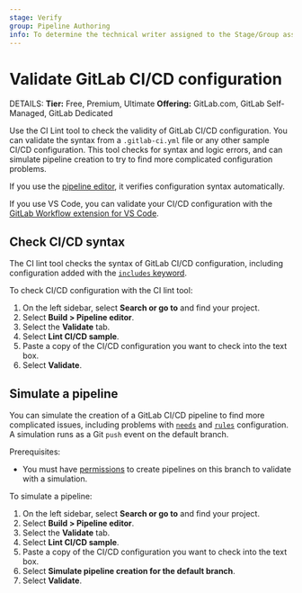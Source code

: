 ```yaml
---
stage: Verify
group: Pipeline Authoring
info: To determine the technical writer assigned to the Stage/Group associated with this page, see https://handbook.gitlab.com/handbook/product/ux/technical-writing/#assignments
---
```


# Validate GitLab CI/CD configuration

DETAILS:
**Tier:** Free, Premium, Ultimate
**Offering:** GitLab.com, GitLab Self-Managed, GitLab Dedicated

Use the CI Lint tool to check the validity of GitLab CI/CD configuration.
You can validate the syntax from a `.gitlab-ci.yml` file or any other sample CI/CD configuration.
This tool checks for syntax and logic errors, and can simulate pipeline
creation to try to find more complicated configuration problems.

If you use the [pipeline editor](../pipeline_editor/index.md), it verifies configuration
syntax automatically.

If you use VS Code, you can validate your CI/CD configuration with the
[GitLab Workflow extension for VS Code](../../editor_extensions/visual_studio_code/_index.md).

## Check CI/CD syntax

The CI lint tool checks the syntax of GitLab CI/CD configuration, including
configuration added with the [`includes` keyword](index.md#include).

To check CI/CD configuration with the CI lint tool:

1. On the left sidebar, select **Search or go to** and find your project.
1. Select **Build > Pipeline editor**.
1. Select the **Validate** tab.
1. Select **Lint CI/CD sample**.
1. Paste a copy of the CI/CD configuration you want to check into the text box.
1. Select **Validate**.

## Simulate a pipeline

You can simulate the creation of a GitLab CI/CD pipeline to find more complicated issues,
including problems with [`needs`](index.md#needs) and [`rules`](index.md#rules)
configuration. A simulation runs as a Git `push` event on the default branch.

Prerequisites:

- You must have [permissions](../../user/permissions.md#project-members-permissions)
  to create pipelines on this branch to validate with a simulation.

To simulate a pipeline:

1. On the left sidebar, select **Search or go to** and find your project.
1. Select **Build > Pipeline editor**.
1. Select the **Validate** tab.
1. Select **Lint CI/CD sample**.
1. Paste a copy of the CI/CD configuration you want to check into the text box.
1. Select **Simulate pipeline creation for the default branch**.
1. Select **Validate**.
